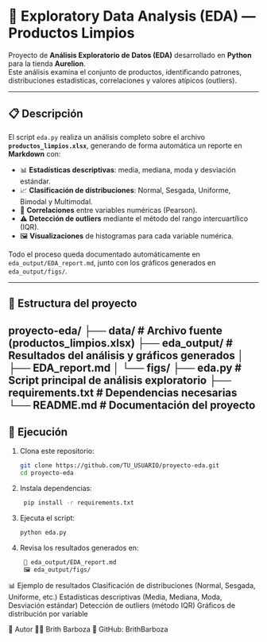 # 🧠 Exploratory Data Analysis (EDA) — Productos Limpios

Proyecto de **Análisis Exploratorio de Datos (EDA)** desarrollado en **Python** para la tienda **Aurelion**.  
Este análisis examina el conjunto de productos, identificando patrones, distribuciones estadísticas, correlaciones y valores atípicos (outliers).

---

## 📋 Descripción

El script `eda.py` realiza un análisis completo sobre el archivo **`productos_limpios.xlsx`**, generando de forma automática un reporte en **Markdown** con:

- 📊 **Estadísticas descriptivas**: media, mediana, moda y desviación estándar.  
- 📈 **Clasificación de distribuciones**: Normal, Sesgada, Uniforme, Bimodal y Multimodal.  
- 🔗 **Correlaciones** entre variables numéricas (Pearson).  
- ⚠️ **Detección de outliers** mediante el método del rango intercuartílico (IQR).  
- 🖼️ **Visualizaciones** de histogramas para cada variable numérica.

Todo el proceso queda documentado automáticamente en `eda_output/EDA_report.md`, junto con los gráficos generados en `eda_output/figs/`.

---

## 📂 Estructura del proyecto

proyecto-eda/
├── data/ # Archivo fuente (productos_limpios.xlsx)
├── eda_output/ # Resultados del análisis y gráficos generados
│ ├── EDA_report.md
│ └── figs/
├── eda.py # Script principal de análisis exploratorio
├── requirements.txt # Dependencias necesarias
└── README.md # Documentación del proyecto
---

## 🚀 Ejecución
1. Clona este repositorio:
   ```bash
   git clone https://github.com/TU_USUARIO/proyecto-eda.git
   cd proyecto-eda

2. Instala dependencias:
   ```bash
    pip install -r requirements.txt

3. Ejecuta el script:
   ```bash
   python eda.py

3. Revisa los resultados generados en:
   ```bash
    📄 eda_output/EDA_report.md
    🖼️ eda_output/figs/


📊 Ejemplo de resultados
Clasificación de distribuciones (Normal, Sesgada, Uniforme, etc.)
Estadísticas descriptivas (Media, Mediana, Moda, Desviación estándar)
Detección de outliers (método IQR)
Gráficos de distribución por variable


🧠 Autor
👩‍💻 Brith Barboza
🔗 GitHub: BrithBarboza